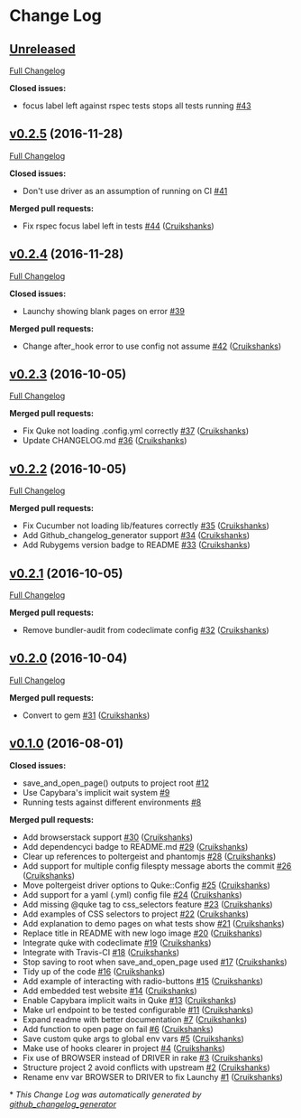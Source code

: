 # Change Log

## [Unreleased](https://github.com/EnvironmentAgency/quke/tree/HEAD)

[Full Changelog](https://github.com/EnvironmentAgency/quke/compare/v0.2.5...HEAD)

**Closed issues:**

- focus label left against rspec tests stops all tests running [\#43](https://github.com/EnvironmentAgency/quke/issues/43)

## [v0.2.5](https://github.com/EnvironmentAgency/quke/tree/v0.2.5) (2016-11-28)
[Full Changelog](https://github.com/EnvironmentAgency/quke/compare/v0.2.4...v0.2.5)

**Closed issues:**

- Don't use driver as an assumption of running on CI [\#41](https://github.com/EnvironmentAgency/quke/issues/41)

**Merged pull requests:**

- Fix rspec focus label left in tests [\#44](https://github.com/EnvironmentAgency/quke/pull/44) ([Cruikshanks](https://github.com/Cruikshanks))

## [v0.2.4](https://github.com/EnvironmentAgency/quke/tree/v0.2.4) (2016-11-28)
[Full Changelog](https://github.com/EnvironmentAgency/quke/compare/v0.2.3...v0.2.4)

**Closed issues:**

- Launchy showing blank pages on error [\#39](https://github.com/EnvironmentAgency/quke/issues/39)

**Merged pull requests:**

- Change after\_hook error to use config not assume [\#42](https://github.com/EnvironmentAgency/quke/pull/42) ([Cruikshanks](https://github.com/Cruikshanks))

## [v0.2.3](https://github.com/EnvironmentAgency/quke/tree/v0.2.3) (2016-10-05)
[Full Changelog](https://github.com/EnvironmentAgency/quke/compare/v0.2.2...v0.2.3)

**Merged pull requests:**

- Fix Quke not loading .config.yml correctly [\#37](https://github.com/EnvironmentAgency/quke/pull/37) ([Cruikshanks](https://github.com/Cruikshanks))
- Update CHANGELOG.md [\#36](https://github.com/EnvironmentAgency/quke/pull/36) ([Cruikshanks](https://github.com/Cruikshanks))

## [v0.2.2](https://github.com/EnvironmentAgency/quke/tree/v0.2.2) (2016-10-05)
[Full Changelog](https://github.com/EnvironmentAgency/quke/compare/v0.2.1...v0.2.2)

**Merged pull requests:**

- Fix Cucumber not loading lib/features correctly [\#35](https://github.com/EnvironmentAgency/quke/pull/35) ([Cruikshanks](https://github.com/Cruikshanks))
- Add Github\_changelog\_generator support [\#34](https://github.com/EnvironmentAgency/quke/pull/34) ([Cruikshanks](https://github.com/Cruikshanks))
- Add Rubygems version badge to README [\#33](https://github.com/EnvironmentAgency/quke/pull/33) ([Cruikshanks](https://github.com/Cruikshanks))

## [v0.2.1](https://github.com/EnvironmentAgency/quke/tree/v0.2.1) (2016-10-05)
[Full Changelog](https://github.com/EnvironmentAgency/quke/compare/v0.2.0...v0.2.1)

**Merged pull requests:**

- Remove bundler-audit from codeclimate config [\#32](https://github.com/EnvironmentAgency/quke/pull/32) ([Cruikshanks](https://github.com/Cruikshanks))

## [v0.2.0](https://github.com/EnvironmentAgency/quke/tree/v0.2.0) (2016-10-04)
[Full Changelog](https://github.com/EnvironmentAgency/quke/compare/v0.1.0...v0.2.0)

**Merged pull requests:**

- Convert to gem [\#31](https://github.com/EnvironmentAgency/quke/pull/31) ([Cruikshanks](https://github.com/Cruikshanks))

## [v0.1.0](https://github.com/EnvironmentAgency/quke/tree/v0.1.0) (2016-08-01)
**Closed issues:**

- save\_and\_open\_page\(\) outputs to project root [\#12](https://github.com/EnvironmentAgency/quke/issues/12)
- Use Capybara's implicit wait system [\#9](https://github.com/EnvironmentAgency/quke/issues/9)
- Running tests against different environments [\#8](https://github.com/EnvironmentAgency/quke/issues/8)

**Merged pull requests:**

- Add browserstack support [\#30](https://github.com/EnvironmentAgency/quke/pull/30) ([Cruikshanks](https://github.com/Cruikshanks))
- Add dependencyci badge to README.md [\#29](https://github.com/EnvironmentAgency/quke/pull/29) ([Cruikshanks](https://github.com/Cruikshanks))
- Clear up references to poltergeist and phantomjs [\#28](https://github.com/EnvironmentAgency/quke/pull/28) ([Cruikshanks](https://github.com/Cruikshanks))
- Add support for multiple config filespty message aborts the commit [\#26](https://github.com/EnvironmentAgency/quke/pull/26) ([Cruikshanks](https://github.com/Cruikshanks))
- Move poltergeist driver options to Quke::Config [\#25](https://github.com/EnvironmentAgency/quke/pull/25) ([Cruikshanks](https://github.com/Cruikshanks))
- Add support for a yaml \(.yml\) config file [\#24](https://github.com/EnvironmentAgency/quke/pull/24) ([Cruikshanks](https://github.com/Cruikshanks))
- Add missing @quke tag to css\_selectors feature [\#23](https://github.com/EnvironmentAgency/quke/pull/23) ([Cruikshanks](https://github.com/Cruikshanks))
- Add examples of CSS selectors to project [\#22](https://github.com/EnvironmentAgency/quke/pull/22) ([Cruikshanks](https://github.com/Cruikshanks))
- Add explanation to demo pages on what tests show [\#21](https://github.com/EnvironmentAgency/quke/pull/21) ([Cruikshanks](https://github.com/Cruikshanks))
- Replace title in README with new logo image [\#20](https://github.com/EnvironmentAgency/quke/pull/20) ([Cruikshanks](https://github.com/Cruikshanks))
- Integrate quke with codeclimate [\#19](https://github.com/EnvironmentAgency/quke/pull/19) ([Cruikshanks](https://github.com/Cruikshanks))
- Integrate with Travis-CI [\#18](https://github.com/EnvironmentAgency/quke/pull/18) ([Cruikshanks](https://github.com/Cruikshanks))
- Stop saving to root when save\_and\_open\_page used [\#17](https://github.com/EnvironmentAgency/quke/pull/17) ([Cruikshanks](https://github.com/Cruikshanks))
- Tidy up of the code [\#16](https://github.com/EnvironmentAgency/quke/pull/16) ([Cruikshanks](https://github.com/Cruikshanks))
- Add example of interacting with radio-buttons [\#15](https://github.com/EnvironmentAgency/quke/pull/15) ([Cruikshanks](https://github.com/Cruikshanks))
- Add embedded test website [\#14](https://github.com/EnvironmentAgency/quke/pull/14) ([Cruikshanks](https://github.com/Cruikshanks))
- Enable Capybara implicit waits in Quke [\#13](https://github.com/EnvironmentAgency/quke/pull/13) ([Cruikshanks](https://github.com/Cruikshanks))
- Make url endpoint to be tested configurable [\#11](https://github.com/EnvironmentAgency/quke/pull/11) ([Cruikshanks](https://github.com/Cruikshanks))
- Expand readme with better documentation [\#7](https://github.com/EnvironmentAgency/quke/pull/7) ([Cruikshanks](https://github.com/Cruikshanks))
- Add function to open page on fail [\#6](https://github.com/EnvironmentAgency/quke/pull/6) ([Cruikshanks](https://github.com/Cruikshanks))
- Save custom quke args to global env vars [\#5](https://github.com/EnvironmentAgency/quke/pull/5) ([Cruikshanks](https://github.com/Cruikshanks))
- Make use of hooks clearer in project [\#4](https://github.com/EnvironmentAgency/quke/pull/4) ([Cruikshanks](https://github.com/Cruikshanks))
- Fix use of BROWSER instead of DRIVER in rake [\#3](https://github.com/EnvironmentAgency/quke/pull/3) ([Cruikshanks](https://github.com/Cruikshanks))
- Structure project 2 avoid conflicts with upstream [\#2](https://github.com/EnvironmentAgency/quke/pull/2) ([Cruikshanks](https://github.com/Cruikshanks))
- Rename env var BROWSER to DRIVER to fix Launchy [\#1](https://github.com/EnvironmentAgency/quke/pull/1) ([Cruikshanks](https://github.com/Cruikshanks))



\* *This Change Log was automatically generated by [github_changelog_generator](https://github.com/skywinder/Github-Changelog-Generator)*